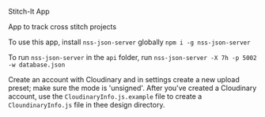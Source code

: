 Stitch-It App

App to track cross stitch projects

To use this app, install `nss-json-server` globally
`npm i -g nss-json-server`

To run `nss-json-server` in the `api` folder, run `nss-json-server -X 7h -p 5002 -w database.json`


Create an account with Cloudinary and in settings create a new upload preset; make sure the mode is 'unsigned'. After you've created a Cloudinary account, use the `CloudinaryInfo.js.example` file to create a `CloundinaryInfo.js` file in thee design directory.